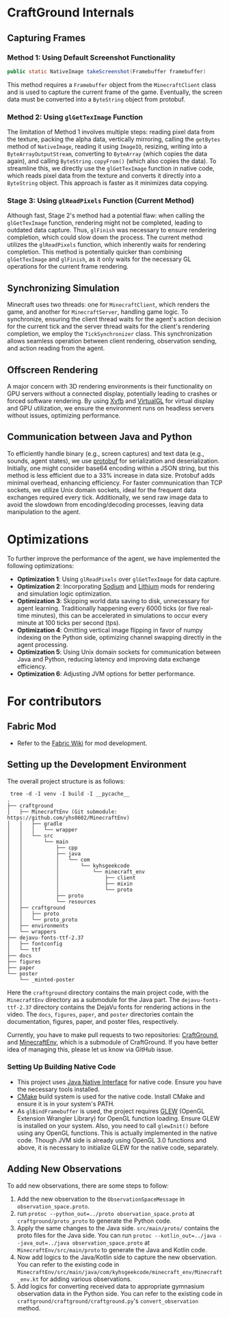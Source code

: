 # CraftGround Internals
## Capturing Frames
### Method 1: Using Default Screenshot Functionality
```java
public static NativeImage takeScreenshot(Framebuffer framebuffer)
```
  This method requires a `Framebuffer` object from the `MinecraftClient` class and is used to capture the current frame of the game. Eventually, the screen data must be converted into a `ByteString` object from protobuf.
### Method 2: Using `glGetTexImage` Function
The limitation of Method 1 involves multiple steps: reading pixel data from the texture, packing the alpha data, vertically mirroring, calling the `getBytes` method of `NativeImage`, reading it using `ImageIO`, resizing, writing into a `ByteArrayOutputStream`, converting to `ByteArray` (which copies the data again), and calling `ByteString.copyFrom()` (which also copies the data). To streamline this, we directly use the `glGetTexImage` function in native code, which reads pixel data from the texture and converts it directly into a `ByteString` object. This approach is faster as it minimizes data copying.
### Stage 3: Using `glReadPixels` Function (Current Method)
Although fast, Stage 2's method had a potential flaw: when calling the `glGetTexImage` function, rendering might not be completed, leading to outdated data capture. Thus, `glFinish` was necessary to ensure rendering completion, which could slow down the process. The current method utilizes the `glReadPixels` function, which inherently waits for rendering completion. This method is potentially quicker than combining `glGetTexImage` and `glFinish`, as it only waits for the necessary GL operations for the current frame rendering.
## Synchronizing Simulation
Minecraft uses two threads: one for `MinecraftClient`, which renders the game, and another for `MinecraftServer`, handling game logic. To synchronize, ensuring the client thread waits for the agent's action decision for the current tick and the server thread waits for the client's rendering completion, we employ the `TickSynchronizer` class. This synchronization allows seamless operation between client rendering, observation sending, and action reading from the agent.
## Offscreen Rendering
A major concern with 3D rendering environments is their functionality on GPU servers without a connected display, potentially leading to crashes or forced software rendering. By using [Xvfb](https://www.x.org/releases/X11R7.6/doc/man/man1/Xvfb.1.xhtml) and [VirtualGL](https://virtualgl.org/) for virtual display and GPU utilization, we ensure the environment runs on headless servers without issues, optimizing performance.
## Communication between Java and Python
To efficiently handle binary (e.g., screen captures) and text data (e.g., sounds, agent states), we use [protobuf](https://protobuf.dev/) for serialization and deserialization. Initially, one might consider base64 encoding within a JSON string, but this method is less efficient due to a 33% increase in data size. Protobuf adds minimal overhead, enhancing efficiency. For faster communication than TCP sockets, we utilize Unix domain sockets, ideal for the frequent data exchanges required every tick. Additionally, we send raw image data to avoid the slowdown from encoding/decoding processes, leaving data manipulation to the agent.

# Optimizations
To further improve the performance of the agent, we have implemented the following optimizations:
- **Optimization 1**: Using `glReadPixels` over `glGetTexImage` for data capture.
- **Optimization 2**: Incorporating [Sodium](https://github.com/CaffeineMC/sodium-fabric) and [Lithium](https://github.com/CaffeineMC/lithium-fabric) mods for rendering and simulation logic optimization.
- **Optimization 3**: Skipping world data saving to disk, unnecessary for agent learning. Traditionally happening every 6000 ticks (or five real-time minutes), this can be accelerated in simulations to occur every minute at 100 ticks per second (tps).
- **Optimization 4**: Omitting vertical image flipping in favor of numpy indexing on the Python side, optimizing channel swapping directly in the agent processing.
- **Optimization 5**: Using Unix domain sockets for communication between Java and Python, reducing latency and improving data exchange efficiency.
- **Optimization 6**: Adjusting JVM options for better performance.

# For contributors
## Fabric Mod
- Refer to the [Fabric Wiki](https://fabricmc.net/wiki/start) for mod development.

## Setting up the Development Environment
The overall project structure is as follows:
```tree
 tree -d -I venv -I build -I __pycache__ 
.
├── craftground
│   ├── MinecraftEnv (Git submodule: https://github.com/yhs0602/MinecraftEnv)
│   │   ├── gradle
│   │   │   └── wrapper
│   │   └── src
│   │       └── main
│   │           ├── cpp
│   │           ├── java
│   │           │   └── com
│   │           │       └── kyhsgeekcode
│   │           │           └── minecraft_env
│   │           │               ├── client
│   │           │               ├── mixin
│   │           │               └── proto
│   │           ├── proto
│   │           └── resources
│   ├── craftground
│   │   ├── proto
│   │   └── proto_proto
│   ├── environments
│   └── wrappers
├── dejavu-fonts-ttf-2.37
│   ├── fontconfig
│   └── ttf
├── docs
├── figures
├── paper
└── poster
    └── _minted-poster

```
Here the `craftground` directory contains the main project code, with the `MinecraftEnv` directory as a submodule for the Java part. The `dejavu-fonts-ttf-2.37` directory contains the DejaVu fonts for rendering actions in the video. The `docs`, `figures`, `paper`, and `poster` directories contain the documentation, figures, paper, and poster files, respectively.

Currently, you have to make pull requests to two repositories: [CraftGround](https://github.com/yhs0602/Craftground), and [MinecraftEnv](https://github.com/yhs0602/MinecraftEnv), which is a submodule of CraftGround. If you have better idea of managing this, please let us know via GitHub issue.


### Setting Up Building Native Code
- This project uses [Java Native Interface](https://docs.oracle.com/javase/8/docs/technotes/guides/jni/) for native code. Ensure you have the necessary tools installed.
- [CMake](https://cmake.org/) build system is used for the native code. Install CMake and ensure it is in your system's PATH.
- As `glBindFramebuffer` is used, the project requires [GLEW](https://glew.sourceforge.net/) (OpenGL Extension Wrangler Library) for OpenGL function loading. Ensure GLEW is installed on your system. Also, you need to call `glewInit()` before using any OpenGL functions. This is actually implemented in the native code. Though JVM side is already using OpenGL 3.0 functions and above, it is necessary to initialize GLEW for the native code, separately. 

## Adding New Observations
To add new observations, there are some steps to follow:
1. Add the new observation to the `ObservationSpaceMessage` in `observation_space.proto`.
2. run `protoc --python_out=../proto observation_space.proto` at `craftground/proto_proto` to generate the Python code.
3. Apply the same changes to the Java side. `src/main/proto/` contains the proto files for the Java side. You can run `protoc --kotlin_out=../java --java_out=../java observation_space.proto` at `MinecraftEnv/src/main/proto` to generate the Java and Kotlin code.
4. Now add logics to the Java/Kotlin side to capture the new observation. You can refer to the existing code in `MinecraftEnv/src/main/java/com/kyhsgeekcode/minecraft_env/Minecraft_env.kt` for adding various observations.
5. Add logics for converting received data to appropriate gymnasium observation data in the Python side. You can refer to the existing code in `craftground/craftground/craftground.py`'s `convert_observation` method.